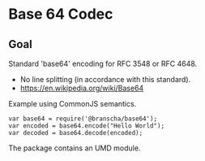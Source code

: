 # Base 64 Codec
## Goal

Standard 'base64' encoding for RFC 3548 or RFC 4648.
* No line splitting (in accordance with this standard).
* https://en.wikipedia.org/wiki/Base64

Example using CommonJS semantics.

    var base64 = require('@branscha/base64');
    var encoded = base64.encode("Hello World");
    var decoded = base64.decode(encoded);

The package contains an UMD module.
